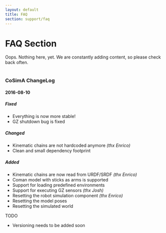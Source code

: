 ```yaml
---
layout: default
title: FAQ
section: support/faq
---
```

<style>
  h3 {
    margin: 40px 0px 20px 0px;
  }
</style>
<div class="page-header">
  <h1>FAQ Section</h1>
</div>

Oops. Nothing here, yet. We are constantly adding content, so please check back often.

### CoSimA ChangeLog

#### 2016-08-10

##### Fixed
- Everything is now more stable!
- GZ shutdown bug is fixed

##### Changed
- Kinematic chains are not hardcoded anymore _(thx Enrico)_
- Clean and small dependency footprint

##### Added
- Kinematic chains are now read from URDF/SRDF _(thx Enrico)_
- Coman model with sticks as arms is supported
- Support for loading predefined environments
- Support for executing GZ sensors _(thx Josh)_
- Resetting the robot simulation component _(thx Enrico)_
- Resetting the model poses
- Resetting the simulated world

TODO

- Versioning needs to be added soon
